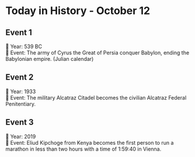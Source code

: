 # Today in History - October 12

## Event 1
📅 Year: 539 BC  
📝 Event: The army of Cyrus the Great of Persia conquer Babylon, ending the Babylonian empire. (Julian calendar)

## Event 2
📅 Year: 1933  
📝 Event: The military Alcatraz Citadel becomes the civilian Alcatraz Federal Penitentiary.

## Event 3
📅 Year: 2019  
📝 Event: Eliud Kipchoge from Kenya becomes the first person to run a marathon in less than two hours with a time of 1:59:40 in Vienna.

